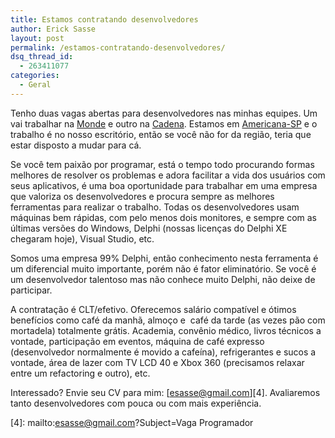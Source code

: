 ```yaml
---
title: Estamos contratando desenvolvedores
author: Erick Sasse
layout: post
permalink: /estamos-contratando-desenvolvedores/
dsq_thread_id:
  - 263411077
categories:
  - Geral
---
```

Tenho duas vagas abertas para desenvolvedores nas minhas equipes. Um vai trabalhar na [Monde][1] e outro na [Cadena][2]. Estamos em [Americana-SP][3] e o trabalho é no nosso escritório, então se você não for da região, teria que estar disposto a mudar para cá.

Se você tem paixão por programar, está o tempo todo procurando formas melhores de resolver os problemas e adora facilitar a vida dos usuários com seus aplicativos, é uma boa oportunidade para trabalhar em uma empresa que valoriza os desenvolvedores e procura sempre as melhores ferramentas para realizar o trabalho. Todas os desenvolvedores usam máquinas bem rápidas, com pelo menos dois monitores, e sempre com as últimas versões do Windows, Delphi (nossas licenças do Delphi XE chegaram hoje), Visual Studio, etc.

Somos uma empresa 99% Delphi, então conhecimento nesta ferramenta é um diferencial muito importante, porém não é fator eliminatório. Se você é um desenvolvedor talentoso mas não conhece muito Delphi, não deixe de participar.

A contratação é CLT/efetivo. Oferecemos salário compatível e ótimos benefícios como café da manhã, almoço e  café da tarde (as vezes pão com mortadela) totalmente grátis. Academia, convênio médico, livros técnicos a vontade, participação em eventos, máquina de café expresso (desenvolvedor normalmente é movido a cafeína), refrigerantes e sucos a vontade, área de lazer com TV LCD 40 e Xbox 360 (precisamos relaxar entre um refactoring e outro), etc.

Interessado? Envie seu CV para mim: [esasse@gmail.com][4]. Avaliaremos tanto desenvolvedores com pouca ou com mais experiência.

 [1]: http://www.monde.com.br
 [2]: http://www.cadena.com.br
 [3]: http://pt.wikipedia.org/wiki/Americana
 [4]: mailto:esasse@gmail.com?Subject=Vaga Programador